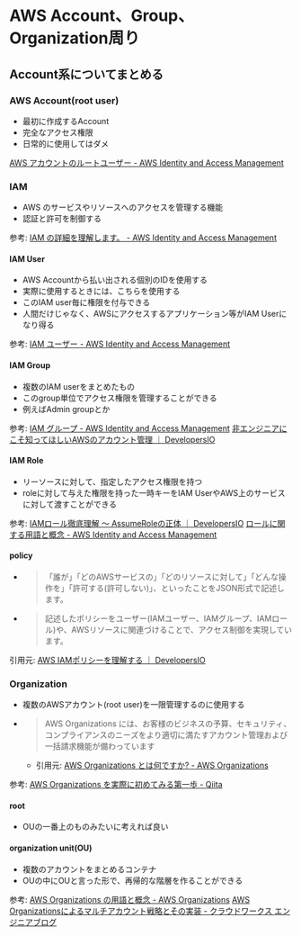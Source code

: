 # AWS Account、Group、Organization周り

## Account系についてまとめる

### AWS Account(root user)

- 最初に作成するAccount
- 完全なアクセス権限
- 日常的に使用してはダメ

[AWS アカウントのルートユーザー - AWS Identity and Access Management](https://docs.aws.amazon.com/ja_jp/IAM/latest/UserGuide/id_root-user.html)

### IAM 

- AWS のサービスやリソースへのアクセスを管理する機能
- 認証と許可を制御する

参考: [IAM の詳細を理解します。 - AWS Identity and Access Management](https://docs.aws.amazon.com/ja_jp/IAM/latest/UserGuide/intro-structure.html)

#### IAM User

- AWS Accountから払い出される個別のIDを使用する
- 実際に使用するときには、こちらを使用する
- このIAM user毎に権限を付与できる
- 人間だけじゃなく、AWSにアクセスするアプリケーション等がIAM Userになり得る

参考: [IAM ユーザー - AWS Identity and Access Management](https://docs.aws.amazon.com/ja_jp/IAM/latest/UserGuide/id_users.html)

#### IAM Group

- 複数のIAM userをまとめたもの
- このgroup単位でアクセス権限を管理することができる
- 例えばAdmin groupとか

参考: 
[IAM グループ - AWS Identity and Access Management](https://docs.aws.amazon.com/ja_jp/IAM/latest/UserGuide/id_groups.html)
[非エンジニアにこそ知ってほしいAWSのアカウント管理 ｜ DevelopersIO](https://dev.classmethod.jp/cloud/aws/aws-beginner-account/)

#### IAM Role

- リーソースに対して、指定したアクセス権限を持つ
- roleに対して与えた権限を持った一時キーをIAM UserやAWS上のサービスに対して渡すことができる

参考: 
[IAMロール徹底理解 〜 AssumeRoleの正体 ｜ DevelopersIO](https://dev.classmethod.jp/cloud/aws/iam-role-and-assumerole/)
[ロールに関する用語と概念 - AWS Identity and Access Management](https://docs.aws.amazon.com/ja_jp/IAM/latest/UserGuide/id_roles_terms-and-concepts.html)

#### policy

- > 「誰が」「どのAWSサービスの」「どのリソースに対して」「どんな操作を」「許可する(許可しない)」、といったことをJSON形式で記述します。
- > 記述したポリシーをユーザー(IAMユーザー、IAMグループ、IAMロール)や、AWSリソースに関連づけることで、アクセス制御を実現しています。

引用元: [AWS IAMポリシーを理解する ｜ DevelopersIO](https://dev.classmethod.jp/cloud/aws-iam-policy/)

### Organization

- 複数のAWSアカウント(root user)を一限管理するのに使用する
- > AWS Organizations には、お客様のビジネスの予算、セキュリティ、コンプライアンスのニーズをより適切に満たすアカウント管理および一括請求機能が備わっています
    - 引用元: [AWS Organizations とは何ですか? - AWS Organizations](https://docs.aws.amazon.com/ja_jp/organizations/latest/userguide/orgs_introduction.html)

参考: [AWS Organizations を実際に初めてみる第一歩 - Qiita](https://qiita.com/akiray03/items/07e9a786d1cc054f4e22)


#### root

- OUの一番上のものみたいに考えれば良い

#### organization unit(OU)

- 複数のアカウントをまとめるコンテナ
- OUの中にOUと言った形で、再帰的な階層を作ることができる


参考: [AWS Organizations の用語と概念 - AWS Organizations](https://docs.aws.amazon.com/ja_jp/organizations/latest/userguide/orgs_getting-started_concepts.html)
[AWS Organizationsによるマルチアカウント戦略とその実装 - クラウドワークス エンジニアブログ](https://engineer.crowdworks.jp/entry/2018/07/17/103453)
